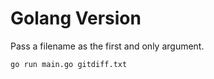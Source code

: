 # Golang Version

Pass a filename as the first and only argument.

```sh
go run main.go gitdiff.txt
```
